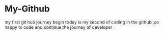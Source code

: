 # My-Github
 my first git hub  journey begin
 today is  my second of  coding in the github  ,so happy to code and continue  the journey
 of  developer .
